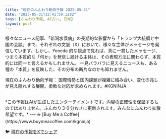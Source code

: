 ```yaml
---
title: "現在のふんわり動向予報 2025-05-31"
date: "2025-05-31T12:41:59.128Z"
tags: [ふんわり予報, AI占い, 日常]
layout: post
---
```



様々なニュース記事、「新潟水俣病」の長期的な影響から「トランプ大統領と中国の会談」まで、それぞれの文脈（X）において、様々な主体がメッセージを発信しています。しかし、Yoneda 的な視点で見れば、真に一貫したメッセージ、つまり本質的な「何か」を発信し続ける主体は、その表現方法に関わらず、本質的には同一と言えるかもしれません。  一見バラバラに見えるニュースも、ある種の「本質」を反映した、その分布の断片なのかも知れません。

現在のふんわり動向予報：
国際情勢と国内課題が複雑に絡み合い、変化の兆しが見え隠れする展開。柔軟な対応が求められます。#KGNINJA

<br>
*この予報はAIが生成したエンターテイメントです。内容の正確性を保証するものではありません。ふんわり３０分おきに更新されます。みんなにふんわり拡散希望です。*
---
☕️ [Buy Me a Coffee](https://www.buymeacoffee.com/kgninja)

🐦 [現在の予報をXでシェア](https://twitter.com/intent/tweet?text=%E7%8F%BE%E5%9C%A8%E3%81%AE%E3%81%B5%E3%82%93%E3%82%8F%E3%82%8A%E4%BA%88%E5%A0%B1%3A%20%E3%80%8C%E6%A7%98%E3%80%85%E3%81%AA%E3%83%8B%E3%83%A5%E3%83%BC%E3%82%B9%E8%A8%98%E4%BA%8B%E3%80%81%E3%80%8C%E6%96%B0%E6%BD%9F%E6%B0%B4%E4%BF%A3%E7%97%85%E3%80%8D%E3%81%AE%E9%95%B7%E6%9C%9F%E7%9A%84%E3%81%AA%E5%BD%B1%E9%9F%BF%E3%81%8B%E3%82%89%E3%80%8C%E3%83%88%E3%83%A9%E3%83%B3%E3%83%97%E5%A4%A7%E7%B5%B1%E9%A0%98%E3%81%A8%E4%B8%AD%E5%9B%BD%E3%81%AE%E4%BC%9A%E8%AB%87%E3%80%8D%E3%81%BE%E3%81%A7%E3%80%81%E3%81%9D%E3%82%8C%E3%81%9E%E3%82%8C%E3%81%AE%E6%96%87%E8%84%88%EF%BC%88X%EF%BC%89%E3%81%AB%E3%81%8A%E3%81%84%E3%81%A6%E3%80%81%E6%A7%98%E3%80%85%E3%81%AA%E4%B8%BB%E4%BD%93%E3%81%8C%E3%83%A1%E3%83%83%E3%82%BB%E3%83%BC%E3%82%B8%E3%82%92%E7%99%BA%E4%BF%A1%E3%81%97%E3%81%A6%E3%81%84%E3%81%BE%E3%81%99%E3%80%82%E3%80%8D%23KGNINJA%20%E7%B6%9A%E3%81%8D%E3%81%AF%E3%83%96%E3%83%AD%E3%82%B0%E3%81%A7%EF%BC%81%F0%9F%91%87&url=https%3A%2F%2Fkg-ninja.github.io%2FFunwariyoso%2F)
